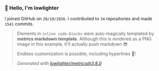 ### 👋 Hello, I'm lowlighter

I joined GitHub on `20/10/2016`.
I contributed to `34` repositories and made `1541` commits.

> Elements in `inline code-blocks` were auto-magically templated by **metrics markdown template**.
> Although this is rendered as a PNG image in this example, it'll actually push markdown 😎
>
> Endless customization is possible, including hyperlinks 🎉!
>
> *Generated with [lowlighter/metrics@3.8.0](https://github.com/lowlighter/metrics)*
